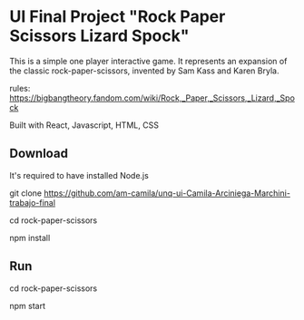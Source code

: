 # UI Final Project "Rock Paper Scissors Lizard Spock"

This is a simple one player interactive game. It represents an expansion of the classic rock-paper-scissors, invented by Sam Kass and Karen Bryla.

rules: https://bigbangtheory.fandom.com/wiki/Rock,_Paper,_Scissors,_Lizard,_Spock

Built with React, Javascript, HTML, CSS


## Download

It's required to have installed Node.js

git clone https://github.com/am-camila/unq-ui-Camila-Arciniega-Marchini-trabajo-final

cd rock-paper-scissors

npm install


## Run
cd rock-paper-scissors

npm start
